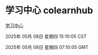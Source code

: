 # 学习中心 colearnhub
[学习中心](http://219.139.198.41:56308/colearnhub/)

2025年 05月 08日 星期四 15:10:05 CST

2025年 05月 08日 星期四 07:10:05 GMT

